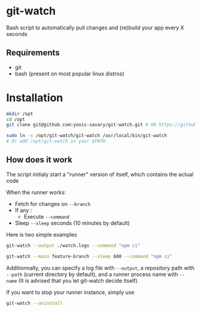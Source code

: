 # git-watch

Bash script to automatically pull changes and (re)build your app every X seconds

## Requirements

- git
- bash (present on most popular linux distros)

# Installation

```sh
mkdir /opt
cd /opt
git clone git@github.com:yonis-savary/git-watch.git # OR https://github.com/yonis-savary/git-watch.git

sudo ln -s /opt/git-watch/git-watch /usr/local/bin/git-watch
# Or add /opt/git-watch in your $PATH
```

## How does it work

The script initialy start a "runner" version of itself, which contains the actual code

When the runner works:
- Fetch for changes on `--branch`
- If any :
    - Execute `--command`
- Sleep `--sleep` seconds (10 minutes by default)

Here is two simple examples
```sh
git-watch --output ./watch.logs --command "npm ci"

git-watch --main feature-branch --sleep 600 --command "npm ci"
```

Additionnally, you can specify a log file with `--output`, 
a repository path with `--path` (current directory by default),
and a runner process name with `--name` (It is advised that you let git-watch decide itself)

If you want to stop your runner instance, simply use 
```sh
git-watch --uninstall
```